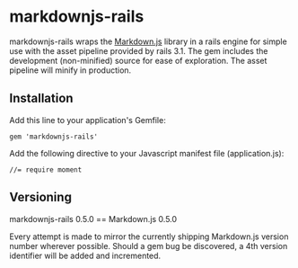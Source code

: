 # markdownjs-rails

markdownjs-rails wraps the [Markdown.js](https://github.com/evilstreak/markdown-js) library in a rails engine for simple use with the asset pipeline provided by rails 3.1. The gem includes the development (non-minified) source for ease of exploration. The asset pipeline will minify in production.

## Installation

Add this line to your application's Gemfile:

    gem 'markdownjs-rails'

Add the following directive to your Javascript manifest file (application.js):

    //= require moment

## Versioning

markdownjs-rails 0.5.0 == Markdown.js 0.5.0

Every attempt is made to mirror the currently shipping Markdown.js version number wherever possible. Should a gem bug be discovered, a 4th version identifier will be added and incremented.
